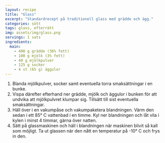 ```yaml
---
layout: recipe
title: "Glass"
excerpt: "Standardrecept på traditionell glass med grädde och ägg."
categories: sött
tags: glass, efterrätt
img: assets/img/glass.png
servings: 1 sats
ingredients:
  main:
    - 400 g grädde (36% fett)
    - 100 g mjölk (3% fett)
    - 40 g mjölkpulver
    - 125 g socker
    - 4 st (65 g) äggulor
---
```


1. Blanda mjölkpulver, socker samt eventuella torra smaksättningar i en bunke.
2. Vispa därefter efterhand ner grädde, mjölk och äggulor i bunken för att
   undvika att mjölkpulvret klumpar sig. Tillsätt till sist eventuella
   smaksättningar.
3. Häll över i en vakumpåse och vakumpaketera blandningen. Värm den sedan i ett
   85° C vattenbad i en timme. Kyl ner blandningen och låt vila i kylen i minst
   4 timmar, gärna över natten.
4. Sätt på glassmaskinen och häll i blandningen när maskinen blivit så kall som
   möjligt. Ta ut glassen när den nått en temperatur på -10° C och frys in den.
